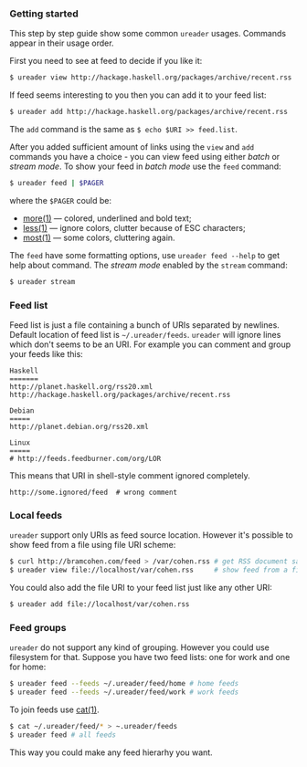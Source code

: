 ### Getting started

This step by step guide show some common `ureader` usages.
Commands appear in their usage order.

First you need to see at feed to decide if you like it:

```bash
$ ureader view http://hackage.haskell.org/packages/archive/recent.rss
```

If feed seems interesting to you then you can add it to your feed
list:

```bash
$ ureader add http://hackage.haskell.org/packages/archive/recent.rss
```

The `add` command is the same as `$ echo $URI >> feed.list`.

After you added sufficient amount of links using the `view` and `add`
commands you have a choice - you can view feed using either _batch_ or
_stream mode_. To show your feed in _batch mode_ use the `feed`
command:

```bash
$ ureader feed | $PAGER
```

where the `$PAGER` could be:

* [more(1)][more] — colored, underlined and bold text;
* [less(1)][less] — ignore colors, clutter because of ESC characters;
* [most(1)][most] — some colors, cluttering again.

The `feed` have some formatting options, use `ureader feed --help` to
get help about command. The _stream mode_ enabled by the `stream`
command:

```bash
$ ureader stream
```

[more]: http://linux.die.net/man/1/more
[less]: http://linux.die.net/man/1/less
[most]: http://linux.die.net/man/1/most

### Feed list

Feed list is just a file containing a bunch of URIs separated by
newlines. Default location of feed list is
`~/.ureader/feeds`. `ureader` will ignore lines which don't seems to
be an URI. For example you can comment and group your feeds like this:

```
Haskell
=======
http://planet.haskell.org/rss20.xml
http://hackage.haskell.org/packages/archive/recent.rss

Debian
=====
http://planet.debian.org/rss20.xml

Linux
=====
# http://feeds.feedburner.com/org/LOR
```

This means that URI in shell-style comment ignored completely.

```
http://some.ignored/feed  # wrong comment
```

### Local feeds

`ureader` support only URIs as feed source location. However it's
possible to show feed from a file using file URI scheme:

```bash
$ curl http://bramcohen.com/feed > /var/cohen.rss # get RSS document sample
$ ureader view file://localhost/var/cohen.rss     # show feed from a file
```

You could also add the file URI to your feed list just like any other
URI:

```bash
$ ureader add file://localhost/var/cohen.rss
```

### Feed groups

`ureader` do not support any kind of grouping. However you could use
filesystem for that. Suppose you have two feed lists: one for work and
one for home:

```bash
$ ureader feed --feeds ~/.ureader/feed/home # home feeds
$ ureader feed --feeds ~/.ureader/feed/work # work feeds
```

To join feeds use [cat(1)][cat].

```bash
$ cat ~/.ureader/feed/* > ~.ureader/feeds
$ ureader feed # all feeds
```

This way you could make any feed hierarhy you want.

[cat]: http://linux.die.net/man/1/cat
